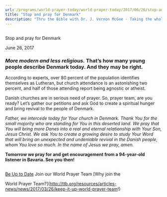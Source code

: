 ```yaml
---
url: /programs/world-prayer-today/world-prayer-today/2017/06/26/stop-and-pray-for-denmark
title: "Stop and pray for Denmark"
description: "Thru the Bible with Dr. J. Vernon McGee - Taking the whole Word to the whole world"
---
```







## 
 Stop and pray for Denmark


June 26, 2017




### *More modern and less religious.* That’s how many young people describe Denmark today. And they may be right.


According to experts, over 80 percent of the population identifies themselves as Lutheran, but church attendance is an astonishing two percent, and half of those attending report being agnostic or atheist. 


Danish churches are in serious need of prayer. So, prayer team, are you ready? Let’s gather our petitions and ask God to create a spiritual hunger and bring revival to the people of Denmark. 


*Father, we intercede today for Your church in Denmark. Thank You for the small majority who are standing for You in this deserted land. We pray that You will bring more Danes into a real and eternal relationship with Your Son, Jesus Christ. We ask You to create a growing desire to study Your Word that will bring an unexpected and undeniable revival in the Danish people, whom You love so much. In the name of Jesus we pray, amen.*


**Tomorrow we pray for and get encouragement from a 94-year-old listener in Bavaria. See you then!**







## 




[Be Up to Date](http://feeds.feedburner.com/WorldPrayerToday "World Prayer Today RSS Feed")
Join our World Prayer Team
[Why join the  

World Prayer Team?](http://ttb.org/resources/articles-news/news/2017/03/26/keep-it-up-world-prayer-team!)




